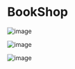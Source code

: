 # BookShop

![image](https://user-images.githubusercontent.com/100470279/193323027-5cd54957-62df-46e6-b928-b98edaf0b80e.png)

![image](https://user-images.githubusercontent.com/100470279/193323071-e9685366-2435-42ac-8b41-b6e94adf078c.png)

![image](https://user-images.githubusercontent.com/100470279/193323109-ecbe906b-0890-4fa9-bcf3-7ccac118edb1.png)
